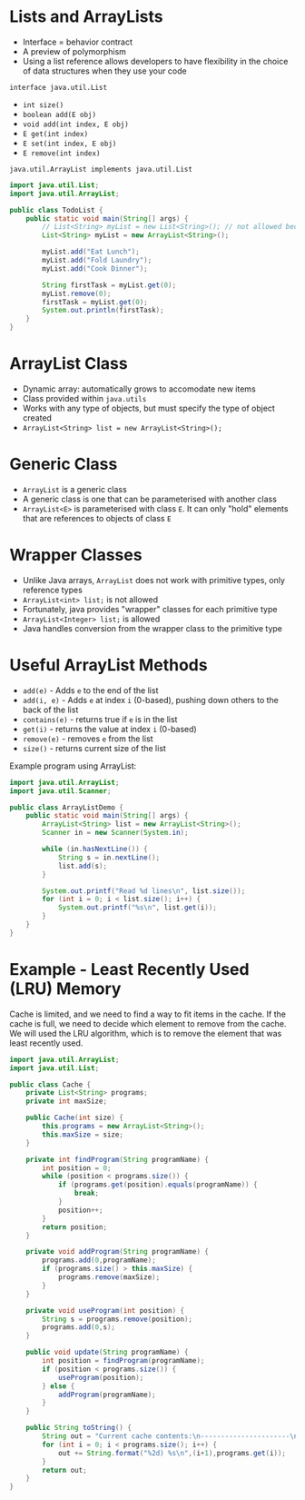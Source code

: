 # Lists and ArrayLists

- Interface = behavior contract
- A preview of polymorphism
- Using a list reference allows developers to have flexibility in the choice of data structures when they use your code

`interface java.util.List`
- `int size()`
- `boolean add(E obj)`
- `void add(int index, E obj)`
- `E get(int index)`
- `E set(int index, E obj)`
- `E remove(int index)`

`java.util.ArrayList implements java.util.List`

```java
import java.util.List;
import java.util.ArrayList;

public class TodoList {
    public static void main(String[] args) {
        // List<String> myList = new List<String>(); // not allowed because List is an abstract class
        List<String> myList = new ArrayList<String>();

        myList.add("Eat Lunch");
        myList.add("Fold Laundry");
        myList.add("Cook Dinner");

        String firstTask = myList.get(0);
        myList.remove(0);
        firstTask = myList.get(0);
        System.out.println(firstTask);
    }
}
```

# ArrayList Class

- Dynamic array: automatically grows to accomodate new items
- Class provided within `java.utils`
- Works with any type of objects, but must specify the type of object created
- `ArrayList<String> list = new ArrayList<String>();`

# Generic Class

- `ArrayList` is a generic class
- A generic class is one that can be parameterised with another class
- `ArrayList<E>` is parameterised with class `E`. It can only "hold" elements that are references to objects of class `E`

# Wrapper Classes

- Unlike Java arrays, `ArrayList` does not work with primitive types, only reference types
- `ArrayList<int> list;` is not allowed
- Fortunately, java provides "wrapper" classes for each primitive type
- `ArrayList<Integer> list;` is allowed
- Java handles conversion from the wrapper class to the primitive type

# Useful ArrayList Methods

- `add(e)` - Adds `e` to the end of the list
- `add(i, e)` - Adds `e` at index `i` (0-based), pushing down others to the back of the list
- `contains(e)` - returns true if `e` is in the list
- `get(i)` - returns the value at index `i` (0-based)
- `remove(e)` - removes `e` from the list
- `size()` - returns current size of the list

Example program using ArrayList:

```java
import java.util.ArrayList;
import java.util.Scanner;

public class ArrayListDemo {
    public static void main(String[] args) {
        ArrayList<String> list = new ArrayList<String>();
        Scanner in = new Scanner(System.in);

        while (in.hasNextLine()) {
            String s = in.nextLine();
            list.add(s);
        }

        System.out.printf("Read %d lines\n", list.size());
        for (int i = 0; i < list.size(); i++) {
            System.out.printf("%s\n", list.get(i));
        }
    }
}
```

# Example - Least Recently Used (LRU) Memory

Cache is limited, and we need to find a way to fit items in the cache. If the cache is full, we need to decide which element to remove from the cache. We will used the LRU algorithm, which is to remove the element that was least recently used.

```java
import java.util.ArrayList;
import java.util.List;

public class Cache {
    private List<String> programs;
    private int maxSize;

    public Cache(int size) {
        this.programs = new ArrayList<String>();
        this.maxSize = size;
    }

    private int findProgram(String programName) {
        int position = 0;
        while (position < programs.size()) {
            if (programs.get(position).equals(programName)) {
                break;
            }
            position++;
        }
        return position;
    }

    private void addProgram(String programName) {
        programs.add(0,programName);
        if (programs.size() > this.maxSize) {
            programs.remove(maxSize);
        }
    }

    private void useProgram(int position) {
        String s = programs.remove(position);
        programs.add(0,s);
    }

    public void update(String programName) {
        int position = findProgram(programName);
        if (position < programs.size()) {
            useProgram(position);
        } else {
            addProgram(programName);
        }
    }

    public String toString() {
        String out = "Current cache contents:\n----------------------\n";
        for (int i = 0; i < programs.size(); i++) {
            out += String.format("%2d) %s\n",(i+1),programs.get(i));
        }
        return out;
    }
}
```